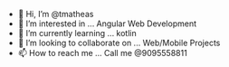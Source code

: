 - 👋 Hi, I’m @tmatheas
- 👀 I’m interested in ... Angular Web Development
- 🌱 I’m currently learning ... kotlin
- 💞️ I’m looking to collaborate on ... Web/Mobile Projects
- 📫 How to reach me ... Call me @9095558811
